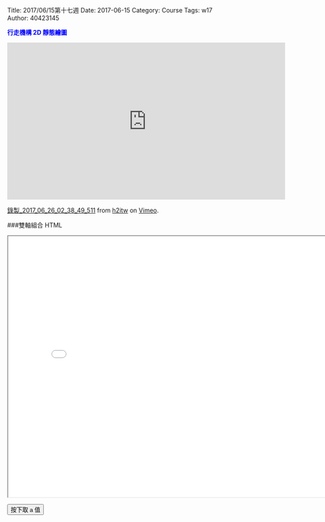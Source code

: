 Title: 2017/06/15第十七週
Date: 2017-06-15
Category: Course
Tags: w17
Author: 40423145

<b><font color="blue">行走機構 2D 靜態繪圖</font></b>

<!-- PELICAN_END_SUMMARY -->

<iframe src="https://player.vimeo.com/video/223043917" width="640" height="361" frameborder="0" webkitallowfullscreen mozallowfullscreen allowfullscreen></iframe>
<p><a href="https://vimeo.com/223043917">錄製_2017_06_26_02_38_49_511</a> from <a href="https://vimeo.com/user44207163">h2itw</a> on <a href="https://vimeo.com">Vimeo</a>.</p>

###雙軸組合  HTML
<iframe src="./../data/hw17/雙軸組合圖.html" width="800" height="600"></iframe>






<!-- 導入 Brython 標準程式庫 -->
 
<script src="../data/Brython-3.3.1/brython.js"></script>
<script src="../data/Brython-3.3.1/brython_stdlib.js"></script>
 
<!-- 啟動 Brython -->
<script>
window.onload=function(){
// 設定 data/py 為共用程式路徑
brython({debug:1, pythonpath:['./../data/py']});
}
</script>
   
<!-- 以下實際利用  Brython 畫四連桿 trace point 路徑-->
<!--<canvas id="w17" width="800" height="600"></canvas>-->
 
<div id="container" width="800" height="600"></div>
 
<script type="text/python3">
from browser import document as doc
from browser import html
import math
container = doc['container']
degree = math.pi/180
def button1(event):
    a = input("give me a")
    container <= str(math.cos(60*degree)+float(a))
doc["button1"].bind("click", button1)
</script>
<button id="button1">按下取 a 值</button>